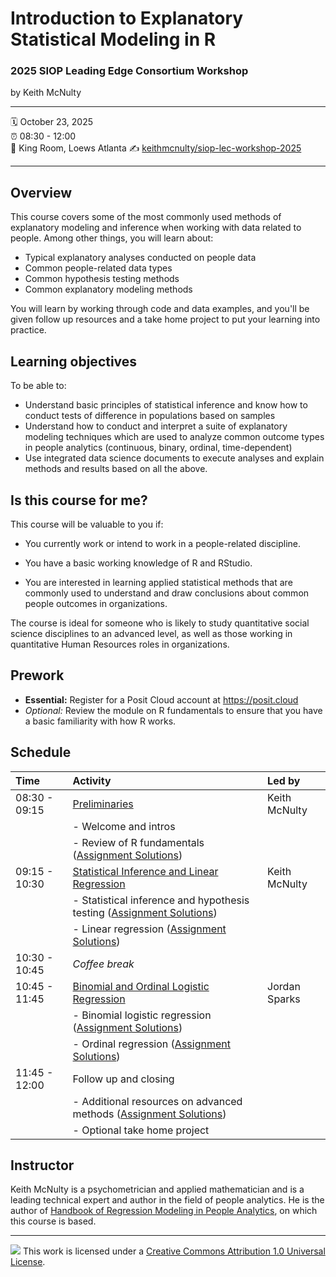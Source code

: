Introduction to Explanatory Statistical Modeling in R
================

### 2025 SIOP Leading Edge Consortium Workshop

by Keith McNulty

-----

:spiral_calendar: October 23, 2025  
:alarm_clock:     08:30 - 12:00  
:hotel:           King Room, Loews Atlanta 
:writing_hand:    [keithmcnulty/siop-lec-workshop-2025](https://github.com/keithmcnulty/siop-lec-workshop-2025)

-----

## Overview

This course covers some of the most commonly used methods of explanatory modeling and inference when working with data related to people. Among other things, you will learn about:
* Typical explanatory analyses conducted on people data
* Common people-related data types 
* Common hypothesis testing methods
* Common explanatory modeling methods

You will learn by working through code and data examples, and you'll be given follow up resources and a take home project to put your learning into practice.

## Learning objectives

To be able to:
* Understand basic principles of statistical inference and know how to conduct tests of difference in populations based on samples
* Understand how to conduct and interpret a suite of explanatory modeling techniques which are used to analyze common outcome types in people analytics (continuous, binary, ordinal, time-dependent)
* Use integrated data science documents to execute analyses and explain methods and results based on all the above.

## Is this course for me?

This course will be valuable to you if: 
 
- You currently work or intend to work in a people-related discipline. 

- You have a basic working knowledge of R and RStudio. 

- You are interested in learning applied statistical methods that are commonly used to understand and draw conclusions about common people outcomes in organizations.  
 
The course is ideal for someone who is likely to study quantitative social science disciplines to an advanced level, as well as those working in quantitative Human Resources roles in organizations.

## Prework

* **Essential:**  Register for a Posit Cloud account at https://posit.cloud
* *Optional:* Review the module on R fundamentals to ensure that you have a basic familiarity with how R works.


## Schedule

| Time          | Activity         | Led by       |
| :------------ | :--------------- | :----------  |
| 08:30 - 09:15 | [Preliminaries](https://rstudio-conf-2022.github.io/people-analytics-rstats/materials/talks/1-preliminaries.html#1)      | Keith McNulty |
|               | - Welcome and intros   | |
|               | - Review of R fundamentals ([Assignment Solutions](https://rstudio-conf-2022.github.io/people-analytics-rstats/materials/module-exercises/01-R_fundamentals---SOLUTIONS.html))  | |
| 09:15 - 10:30 | [Statistical Inference and Linear Regression](https://rstudio-conf-2022.github.io/people-analytics-rstats/materials/talks/2-inference_and_linear_regression.html#1) | Keith McNulty |
|               | - Statistical inference and hypothesis testing ([Assignment Solutions](https://rstudio-conf-2022.github.io/people-analytics-rstats/materials/module-exercises/02A-Statistical_Inference---SOLUTIONS.html))   | |
|               | - Linear regression ([Assignment Solutions](https://rstudio-conf-2022.github.io/people-analytics-rstats/materials/module-exercises/02B-Linear_regression---SOLUTIONS.html)) | |
| 10:30 - 10:45 | *Coffee break*    | |
| 10:45 - 11:45 | [Binomial and Ordinal Logistic Regression](https://rstudio-conf-2022.github.io/people-analytics-rstats/materials/talks/3-binomial_and_ordinal_regression.html) | Jordan Sparks |
|               | - Binomial logistic regression ([Assignment Solutions](https://rstudio-conf-2022.github.io/people-analytics-rstats/materials/module-exercises/03A-Binomial_regression---SOLUTIONS.html)) | |
|               | - Ordinal regression ([Assignment Solutions](https://rstudio-conf-2022.github.io/people-analytics-rstats/materials/module-exercises/03B-Ordinal_regression---SOLUTIONS.html)) | |
| 11:45 - 12:00 | Follow up and closing
|               | - Additional resources on advanced methods ([Assignment Solutions](https://rstudio-conf-2022.github.io/people-analytics-rstats/materials/module-exercises/04-survival_analysis-SOLUTIONS.html))                    | |
|               | - Optional take home project              | |


## Instructor

Keith McNulty is a psychometrician and applied mathematician and is a leading technical expert and author in the field of people analytics.  He is the author of [Handbook of Regression Modeling in People Analytics](https://peopleanalytics-regression-book.org), on which this course is based.  

-----

![](https://i.creativecommons.org/l/by/1.0/88x31.png) This work is
licensed under a [Creative Commons Attribution 1.0 Universal
License](https://creativecommons.org/licenses/by/1.0/).